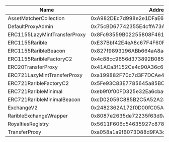  Name | Address | Url 
 --- | --- | ---
 AssetMatcherCollection | 0xA982DEc7d998e2e1DFaE64Ee521a9768755eD613 | https://www.megaexplorer.xyz/address/0xA982DEc7d998e2e1DFaE64Ee521a9768755eD613 
 DefaultProxyAdmin | 0x75cBD67742355E4cffA73AC535B77C09821a6572 | https://www.megaexplorer.xyz/address/0x75cBD67742355E4cffA73AC535B77C09821a6572 
 ERC1155LazyMintTransferProxy | 0x8Fc93559B02255808F461B3BfA69d5669F577842 | https://www.megaexplorer.xyz/address/0x8Fc93559B02255808F461B3BfA69d5669F577842 
 ERC1155Rarible | 0xE37Bbf42E4eA8c67F4F60F5db13A6Fe4A1a1ed0b | https://www.megaexplorer.xyz/address/0xE37Bbf42E4eA8c67F4F60F5db13A6Fe4A1a1ed0b 
 ERC1155RaribleBeacon | 0x827f9893196ABb664aA8ad58Cc8a14bfe183e397 | https://www.megaexplorer.xyz/address/0x827f9893196ABb664aA8ad58Cc8a14bfe183e397 
 ERC1155RaribleFactoryC2 | 0x4c88cc9656d373892B085013C967e32FDA10d599 | https://www.megaexplorer.xyz/address/0x4c88cc9656d373892B085013C967e32FDA10d599 
 ERC20TransferProxy | 0x41ACa3f152Ce4c90A36c6Cb7818EBe0cF5ad725D | https://www.megaexplorer.xyz/address/0x41ACa3f152Ce4c90A36c6Cb7818EBe0cF5ad725D 
 ERC721LazyMintTransferProxy | 0xa199882F70c7d3F7DCAe4abEe607C85756096fF2 | https://www.megaexplorer.xyz/address/0xa199882F70c7d3F7DCAe4abEe607C85756096fF2 
 ERC721RaribleFactoryC2 | 0x5Fe93C83E7785645a85BCFEF59F5A5344726118B | https://www.megaexplorer.xyz/address/0x5Fe93C83E7785645a85BCFEF59F5A5344726118B 
 ERC721RaribleMinimal | 0xeb9f0f00FD325e32Ea6cba64C4A3fc1583dEC331 | https://www.megaexplorer.xyz/address/0xeb9f0f00FD325e32Ea6cba64C4A3fc1583dEC331 
 ERC721RaribleMinimalBeacon | 0xcD02059C885B2C5A52A28fAA6ACFD67739859408 | https://www.megaexplorer.xyz/address/0xcD02059C885B2C5A52A28fAA6ACFD67739859408 
 ExchangeV2 | 0x2482362A172f0D00fC05A2b238c6F2dDF8352F42 | https://www.megaexplorer.xyz/address/0x2482362A172f0D00fC05A2b238c6F2dDF8352F42 
 RaribleExchangeWrapper | 0x8087e2635de72235f63d9Ac63c462671caCcE2c6 | https://www.megaexplorer.xyz/address/0x8087e2635de72235f63d9Ac63c462671caCcE2c6 
 RoyaltiesRegistry | 0x5611F606c54635927c8789B9Eab72DDf404f1972 | https://www.megaexplorer.xyz/address/0x5611F606c54635927c8789B9Eab72DDf404f1972 
 TransferProxy | 0xa058a1a9fB073D88d9FA3caD40d2b8d01E1195c5 | https://www.megaexplorer.xyz/address/0xa058a1a9fB073D88d9FA3caD40d2b8d01E1195c5 
